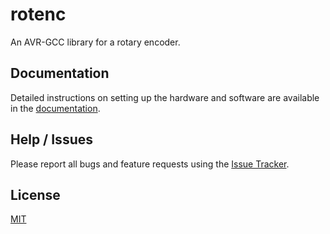 rotenc
======

An AVR-GCC library for a rotary encoder.

Documentation
-------------

Detailed instructions on setting up the hardware and software are
available in the [documentation][docs].

Help / Issues
-------------

Please report all bugs and feature requests using the
[Issue Tracker][issues].

License
-------

[MIT](LICENSE)


[docs]: https://bitmandu.com/rotenc/latest/index.html
[issues]: https://github.com/bitmandu/rotenc/issues
